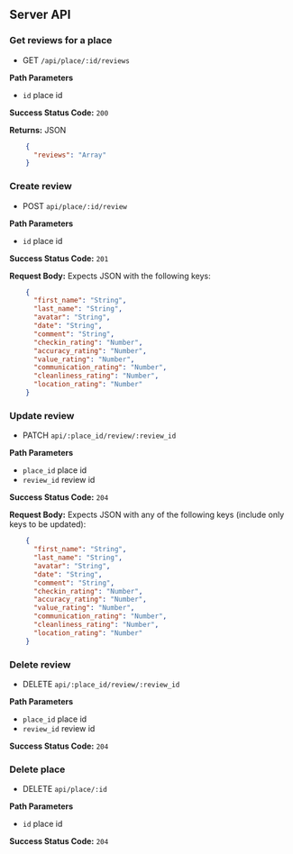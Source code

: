 ## Server API

### Get reviews for a place
  * GET `/api/place/:id/reviews`

**Path Parameters**
  * `id`  place id

**Success Status Code:** `200`

**Returns:** JSON

```json
    {
      "reviews": "Array"
    }
```

### Create review
  * POST `api/place/:id/review`

**Path Parameters**
  * `id` place id

**Success Status Code:** `201`

**Request Body:** Expects JSON with the following keys:

```json
    {
      "first_name": "String",
      "last_name": "String",
      "avatar": "String",
      "date": "String",
      "comment": "String",
      "checkin_rating": "Number",
      "accuracy_rating": "Number",
      "value_rating": "Number",
      "communication_rating": "Number",
      "cleanliness_rating": "Number",
      "location_rating": "Number"
    }
```

### Update review
  * PATCH `api/:place_id/review/:review_id`

**Path Parameters**
  * `place_id` place id
  * `review_id` review id

**Success Status Code:** `204`

**Request Body:** Expects JSON with any of the following keys (include only keys to be updated):
```json
    {
      "first_name": "String",
      "last_name": "String",
      "avatar": "String",
      "date": "String",
      "comment": "String",
      "checkin_rating": "Number",
      "accuracy_rating": "Number",
      "value_rating": "Number",
      "communication_rating": "Number",
      "cleanliness_rating": "Number",
      "location_rating": "Number"
    }
```

### Delete review
  * DELETE `api/:place_id/review/:review_id`

**Path Parameters**
  * `place_id` place id
  * `review_id` review id

**Success Status Code:** `204`

### Delete place
  * DELETE `api/place/:id`

**Path Parameters**
  * `id` place id

**Success Status Code:** `204`